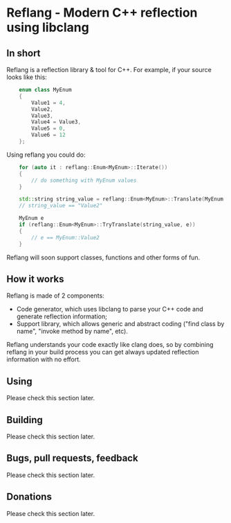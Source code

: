 # Reflang - Modern C++ reflection using libclang

## In short
Reflang is a reflection library & tool for C++. For example, if your source
looks like this:

```cpp
	enum class MyEnum
	{
		Value1 = 4,
		Value2,
		Value3,
		Value4 = Value3,
		Value5 = 0,
		Value6 = 12
	};
```

Using reflang you could do:

```cpp
	for (auto it : reflang::Enum<MyEnum>::Iterate())
	{
		// do something with MyEnum values
	}

	std::string string_value = reflang::Enum<MyEnum>::Translate(MyEnum::Value2);
	// string_value == "Value2"

	MyEnum e
	if (reflang::Enum<MyEnum>::TryTranslate(string_value, e))
	{
		// e == MyEnum::Value2
	}
```

Reflang will soon support classes, functions and other forms of fun.

## How it works
Reflang is made of 2 components:
* Code generator, which uses libclang to parse your C++ code and generate
  reflection information;
* Support library, which allows generic and abstract coding ("find class by
  name", "invoke method by name", etc).

Reflang understands your code exactly like clang does, so by combining reflang
in your build process you can get always updated reflection information with no
effort.

## Using
Please check this section later.

## Building
Please check this section later.

## Bugs, pull requests, feedback
Please check this section later.

## Donations
Please check this section later.
